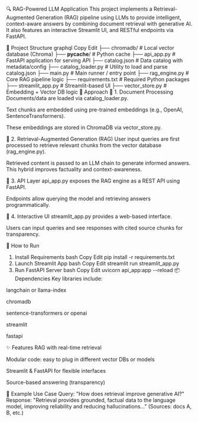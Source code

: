 🔍 RAG-Powered LLM Application
This project implements a Retrieval-Augmented Generation (RAG) pipeline using LLMs to provide intelligent, context-aware answers by combining document retrieval with generative AI. It also features an interactive Streamlit UI, and RESTful endpoints via FastAPI.

📂 Project Structure
graphql
Copy
Edit
├── chromadb/             # Local vector database (Chroma)
├── __pycache__/          # Python cache
├── api_app.py            # FastAPI application for serving API
├── catalog.json          # Data catalog with metadata/config
├── catalog_loader.py     # Utility to load and parse catalog.json
├── main.py               # Main runner / entry point
├── rag_engine.py         # Core RAG pipeline logic
├── requirements.txt      # Required Python packages
├── streamlit_app.py      # Streamlit-based UI
├── vector_store.py       # Embedding + Vector DB logic
🧠 Approach
🔹 1. Document Processing
Documents/data are loaded via catalog_loader.py.

Text chunks are embedded using pre-trained embeddings (e.g., OpenAI, SentenceTransformers).

These embeddings are stored in ChromaDB via vector_store.py.

🔹 2. Retrieval-Augmented Generation (RAG)
User input queries are first processed to retrieve relevant chunks from the vector database (rag_engine.py).

Retrieved content is passed to an LLM chain to generate informed answers. This hybrid improves factuality and context-awareness.

🔹 3. API Layer
api_app.py exposes the RAG engine as a REST API using FastAPI.

Endpoints allow querying the model and retrieving answers programmatically.

🔹 4. Interactive UI
streamlit_app.py provides a web-based interface.

Users can input queries and see responses with cited source chunks for transparency.

🚀 How to Run
1. Install Requirements
bash
Copy
Edit
pip install -r requirements.txt
2. Launch Streamlit App
bash
Copy
Edit
streamlit run streamlit_app.py
3. Run FastAPI Server
bash
Copy
Edit
uvicorn api_app:app --reload
📦 Dependencies
Key libraries include:

langchain or llama-index

chromadb

sentence-transformers or openai

streamlit

fastapi

✨ Features
RAG with real-time retrieval

Modular code: easy to plug in different vector DBs or models

Streamlit & FastAPI for flexible interfaces

Source-based answering (transparency)

🧪 Example Use Case
Query: "How does retrieval improve generative AI?"
Response: "Retrieval provides grounded, factual data to the language model, improving reliability and reducing hallucinations..."
(Sources: docs A, B, etc.)
